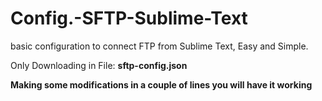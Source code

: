 # Config.-SFTP-Sublime-Text

basic configuration to connect FTP from Sublime Text, Easy and Simple.

Only Downloading in File: <b>sftp-config.json<b>

Making some modifications in a couple of lines you will have it working
